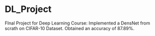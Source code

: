 # DL_Project

FInal Project for Deep Learning Course: Implemented a DensNet from scrath on CIFAR-10 Dataset. Obtained an accuracy of 87.89%. 

